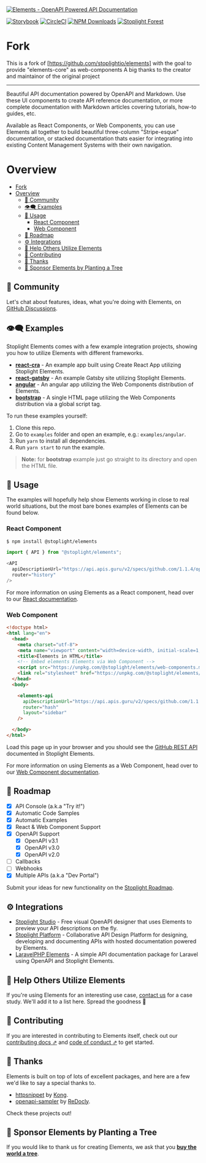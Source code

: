 [![Elements - OpenAPI Powered API Documentation](docs/images/readme-header.svg)][elements_landing_page]

[![Storybook](https://cdn.jsdelivr.net/gh/storybookjs/brand@master/badge/badge-storybook.svg)](https://stoplight-elements.netlify.app)
[![CircleCI][circle_ci_image]][circle_ci]
[![NPM Downloads][circle_ci_image]][npm]
[![Stoplight Forest](https://img.shields.io/ecologi/trees/stoplightinc)][stoplight_forest]

# Fork

This is a fork of [https://github.com/stoplightio/elements] with the goal to provide "elements-core" as web-components
A big thanks to the creator and maintainor of the original project

---

Beautiful API documentation powered by OpenAPI and Markdown. Use these UI components to create API reference documentation, or more complete documentation with Markdown articles covering tutorials, how-to guides, etc.

Available as React Components, or Web Components, you can use Elements all together to build beautiful three-column "Stripe-esque" documentation, or stacked documentation thats easier for integrating into existing Content Management Systems with their own navigation.

# Overview

- [Fork](#fork)
- [Overview](#overview)
  - [📖 Community](#-community)
  - [👁️🗨 ️️Examples](#️-️️examples)
  - [🏁 Usage](#-usage)
    - [React Component](#react-component)
    - [Web Component](#web-component)
  - [🚧 Roadmap](#-roadmap)
  - [⚙️ Integrations](#️-integrations)
  - [🏁 Help Others Utilize Elements](#-help-others-utilize-elements)
  - [👏 Contributing](#-contributing)
  - [🎉 Thanks](#-thanks)
  - [🌲 Sponsor Elements by Planting a Tree](#-sponsor-elements-by-planting-a-tree)

## 📖 Community

Let's chat about features, ideas, what you're doing with Elements, on [GitHub Discussions](https://github.com/stoplightio/elements/discussions).

## 👁️🗨 ️️Examples

Stoplight Elements comes with a few example integration projects, showing you how to utilize Elements with different frameworks.
- **[react-cra](./examples/react-cra)** - An example app built using Create React App utilizing Stoplight Elements.
- **[react-gatsby](./examples/react-gatsby)** - An example Gatsby site utilizing Stoplight Elements.
- **[angular](./examples/angular)** - An angular app utilizing the Web Components distribution of Elements.
- **[bootstrap](./examples/bootstrap)** - A single HTML page utilizing the Web Components distribution via a global script tag.

To run these examples yourself:
1. Clone this repo.
2. Go to `examples` folder and open an example, e.g.: `examples/angular`.
3. Run `yarn` to install all dependencies.
4. Run `yarn start` to run the example.

> **Note:** for **bootstrap** example just go straight to its directory and open the HTML file.

## 🏁 Usage

The examples will hopefully help show Elements working in close to real world situations, but the most bare bones examples of Elements can be found below.

### React Component

```bash
$ npm install @stoplight/elements
```

```js
import { API } from "@stoplight/elements";

<API
  apiDescriptionUrl="https://api.apis.guru/v2/specs/github.com/1.1.4/openapi.yaml"
  router="history"
/>
```

For more information on using Elements as a React component, head over to our [React documentation](docs/getting-started/elements/react.md).
### Web Component

```html
<!doctype html>
<html lang="en">
  <head>
    <meta charset="utf-8">
    <meta name="viewport" content="width=device-width, initial-scale=1, shrink-to-fit=no">
    <title>Elements in HTML</title>
    <!-- Embed elements Elements via Web Component -->
    <script src="https://unpkg.com/@stoplight/elements/web-components.min.js"></script>
    <link rel="stylesheet" href="https://unpkg.com/@stoplight/elements/styles.min.css">
  </head>
  <body>

    <elements-api
      apiDescriptionUrl="https://api.apis.guru/v2/specs/github.com/1.1.4/openapi.yaml"
      router="hash"
      layout="sidebar"
    />

  </body>
</html>
```

Load this page up in your browser and you should see the [GitHub REST API](https://docs.github.com/en/rest) documented in Stoplight Elements.

For more information on using Elements as a Web Component, head over to our [Web Component documentation](docs/getting-started/elements/html.md).

## 🚧 Roadmap

- [x] API Console (a.k.a "Try it!")
- [x] Automatic Code Samples
- [x] Automatic Examples
- [x] React & Web Component Support
- [x] OpenAPI Support
  - [x] OpenAPI v3.1
  - [x] OpenAPI v3.0
  - [x] OpenAPI v2.0
- [ ] Callbacks
- [ ] Webhooks
- [x] Multiple APIs (a.k.a "Dev Portal")

Submit your ideas for new functionality on the [Stoplight Roadmap](https://roadmap.stoplight.io/?utm_source=github&utm_medium=elements&utm_campaign=readme).

## ⚙️ Integrations

- [Stoplight Studio](https://stoplight.io/studio/?utm_source=github.com&utm_medium=referral&utm_campaign=github_repo_elements) - Free visual OpenAPI designer that uses Elements to preview your API descriptions on the fly.
- [Stoplight Platform](https://stoplight.io/?utm_source=github.com&utm_medium=referral&utm_campaign=github_repo_elements) - Collaborative API Design Platform for designing, developing and documenting APIs with hosted documentation powered by Elements.
- [LaravelPHP Elements](https://packagist.org/packages/juststeveking/laravel-stoplight-elements) - A simple API documentation package for Laravel using OpenAPI and Stoplight Elements.

## 🏁 Help Others Utilize Elements

If you're using Elements for an interesting use case, [contact us](mailto:growth@stoplight.io) for a case study. We'll add it to a list here. Spread the goodness 🎉

## 👏 Contributing

If you are interested in contributing to Elements itself, check out our [contributing docs ⇗][contributing] and [code of conduct ⇗][code_of_conduct] to get started.

## 🎉 Thanks

Elements is built on top of lots of excellent packages, and here are a few we'd like to say a special thanks to.

- [httpsnippet](https://www.npmjs.com/package/httpsnippet) by [Kong](https://github.com/Kong).
- [openapi-sampler](https://www.npmjs.com/package/openapi-sampler) by [ReDocly](https://redoc.ly/).

Check these projects out!

## 🌲 Sponsor Elements by Planting a Tree

If you would like to thank us for creating Elements, we ask that you [**buy the world a tree**][stoplight_forest].

[stoplight_forest]: https://ecologi.com/stoplightinc

[code_of_conduct]: CODE_OF_CONDUCT.md
[contributing]: CONTRIBUTING.md
[download-release]: https://github.com/stoplightio/elements/releases/latest
[elements_landing_page]: https://elements-demo.stoplight.io?utm_source=github&utm_medium=elements&utm_campaign=readme
[circle_ci]: https://circleci.com/gh/stoplightio/elements
[circle_ci_image]: https://img.shields.io/circleci/build/github/stoplightio/elements/main
[npm]: https://www.npmjs.com/package/@stoplight/elements
[npm_image]: https://img.shields.io/npm/dw/@stoplight/elements?color=blue
[stoplight_forest]: https://ecologi.com/stoplightinc
